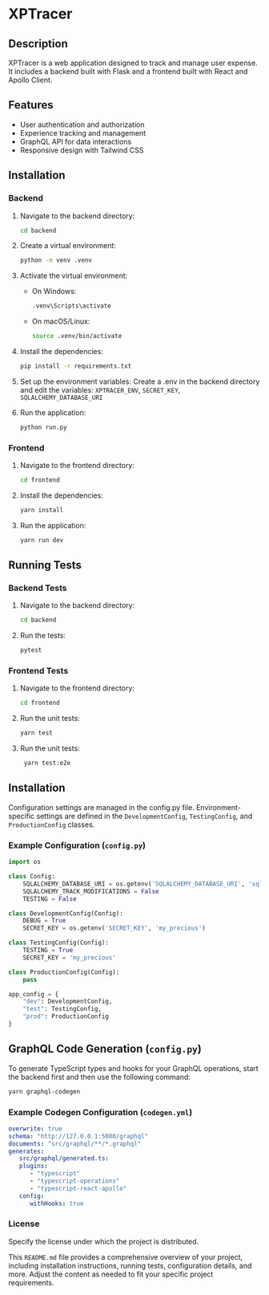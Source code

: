 # XPTracer

## Description
XPTracer is a web application designed to track and manage user expense. It includes a backend built with Flask and a frontend built with React and Apollo Client.

## Features
- User authentication and authorization
- Experience tracking and management
- GraphQL API for data interactions
- Responsive design with Tailwind CSS

## Installation

### Backend
1. Navigate to the backend directory:
   ```sh
   cd backend
   ```

2. Create a virtual environment:
   ```sh
   python -m venv .venv
   ```
   
3. Activate the virtual environment:

   * On Windows:  
     ```sh
     .venv\Scripts\activate
     ```
   
   * On macOS/Linux:  
     ```sh
     source .venv/bin/activate
     ```

4. Install the dependencies:
   ```sh
   pip install -r requirements.txt
   ```

5. Set up the environment variables:
   Create a .env in the backend directory and edit the variables: <code>XPTRACER_ENV</code>, <code>SECRET_KEY</code>, <code>SQLALCHEMY_DATABASE_URI</code>

6. Run the application:
   ```sh
   python run.py
   ```
   
### Frontend
1. Navigate to the frontend directory:
   ```sh
   cd frontend
   ```

2. Install the dependencies:
   ```sh
   yarn install
   ```
   
3. Run the application:
   ```sh
   yarn run dev
   ```

## Running Tests
### Backend Tests
1. Navigate to the backend directory:
   ```sh
   cd backend
   ```
   
2. Run the tests:
   ```sh
   pytest
   ```

### Frontend Tests
1. Navigate to the frontend directory:
   ```sh
   cd frontend
   ```

2. Run the unit tests:
   ```sh
   yarn test
   ```

3. Run the unit tests:
   ```sh
    yarn test:e2e
    ```

## Installation
   Configuration settings are managed in the config.py file. Environment-specific settings are defined in the <code>DevelopmentConfig</code>, <code>TestingConfig</code>, and <code>ProductionConfig</code> classes.

### Example Configuration (<code>config.py</code>)
   ```python
   import os

   class Config:
       SQLALCHEMY_DATABASE_URI = os.getenv('SQLALCHEMY_DATABASE_URI', 'sqlite:///:memory:')
       SQLALCHEMY_TRACK_MODIFICATIONS = False
       TESTING = False

   class DevelopmentConfig(Config):
       DEBUG = True
       SECRET_KEY = os.getenv('SECRET_KEY', 'my_precious')

   class TestingConfig(Config):
       TESTING = True
       SECRET_KEY = 'my_precious'

   class ProductionConfig(Config):
       pass

   app_config = {
       "dev": DevelopmentConfig,
       "test": TestingConfig,
       "prod": ProductionConfig
   }
   ```

## GraphQL Code Generation (<code>config.py</code>)
   To generate TypeScript types and hooks for your GraphQL operations, start the backend first and then use the following command:
   ```sh
   yarn graphql-codegen
   ```

### Example Codegen Configuration (<code>codegen.yml</code>)
   ```yml
   overwrite: true
   schema: "http://127.0.0.1:5000/graphql"
   documents: "src/graphql/**/*.graphql"
   generates:
      src/graphql/generated.ts:
      plugins:
         - "typescript"
         - "typescript-operations"
         - "typescript-react-apollo"
      config:
         withHooks: true
   ```

### License
   Specify the license under which the project is distributed.
    
   This `README.md` file provides a comprehensive overview of your project, including installation instructions, running tests, configuration details, and more. Adjust the content as needed to fit your specific project requirements.